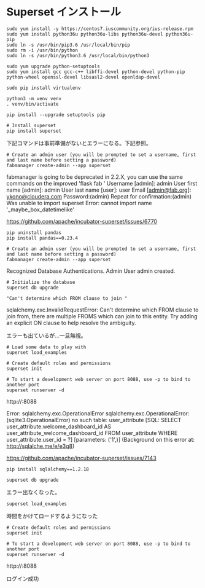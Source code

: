# Superset インストール

```
sudo yum install -y https://centos7.iuscommunity.org/ius-release.rpm
sudo yum install python36u python36u-libs python36u-devel python36u-pip
sudo ln -s /usr/bin/pip3.6 /usr/local/bin/pip
sudo rm -i /usr/bin/python
sudo ln -s /usr/bin/python3.6 /usr/local/bin/python3

sudo yum upgrade python-setuptools
sudo yum install gcc gcc-c++ libffi-devel python-devel python-pip python-wheel openssl-devel libsasl2-devel openldap-devel

sudo pip install virtualenv

python3 -m venv venv
. venv/bin/activate

pip install --upgrade setuptools pip

# Install superset
pip install superset
```
下記コマンドは事前準備がないとエラーになる。下記参照。
```
# Create an admin user (you will be prompted to set a username, first and last name before setting a password)
fabmanager create-admin --app superset
```
fabmanager is going to be deprecated in 2.2.X, you can use the same commands on the improved 'flask fab <command>'
Username [admin]: admin
User first name [admin]: admin
User last name [user]: user
Email [admin@fab.org]: ykono@cloudera.com
Password:(admin) 
Repeat for confirmation:(admin) 
Was unable to import superset Error: cannot import name '_maybe_box_datetimelike'

https://github.com/apache/incubator-superset/issues/6770

```
pip uninstall pandas
pip install pandas==0.23.4

# Create an admin user (you will be prompted to set a username, first and last name before setting a password)
fabmanager create-admin --app superset
```

Recognized Database Authentications.
Admin User admin created.


```
# Initialize the database
superset db upgrade
```

    "Can't determine which FROM clause to join "
sqlalchemy.exc.InvalidRequestError: Can't determine which FROM clause to join from, there are multiple FROMS which can join to this entity. Try adding an explicit ON clause to help resolve the ambiguity.

エラーも出ているが...一旦無視。

```
# Load some data to play with
superset load_examples

# Create default roles and permissions
superset init

# To start a development web server on port 8088, use -p to bind to another port
superset runserver -d
```

http://<host>:8088

Error:
sqlalchemy.exc.OperationalError
sqlalchemy.exc.OperationalError: (sqlite3.OperationalError) no such table: user_attribute
[SQL: SELECT user_attribute.welcome_dashboard_id AS user_attribute_welcome_dashboard_id 
FROM user_attribute 
WHERE user_attribute.user_id = ?]
[parameters: ('1',)]
(Background on this error at: http://sqlalche.me/e/e3q8)

https://github.com/apache/incubator-superset/issues/7143

```
pip install sqlalchemy==1.2.18

superset db upgrade

```
エラー出なくなった。

```
superset load_examples
```
時間をかけてロードするようになった
```
# Create default roles and permissions
superset init

# To start a development web server on port 8088, use -p to bind to another port
superset runserver -d
```

http://<host>:8088

ログイン成功
